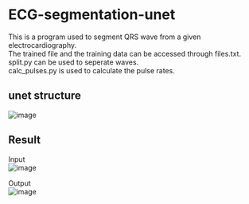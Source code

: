 # ECG-segmentation-unet
This is a program used to segment QRS wave from a given electrocardiography.  
The trained file and the training data can be accessed through files.txt.  
split.py can be used to seperate waves.  
calc_pulses.py is used to calculate the pulse rates.  
## unet structure
![image](https://user-images.githubusercontent.com/39853288/149484978-d9d7199b-7b8b-4b77-bc28-bc6fbf75b5fd.png)
## Result 
Input  
![image](https://user-images.githubusercontent.com/39853288/150099359-78daf930-7b5a-48fe-bf31-2fbf7a7174cb.png)

Output   
![image](https://user-images.githubusercontent.com/39853288/150097619-3ee014bd-998f-4fe3-8145-594581ab5c99.png)
